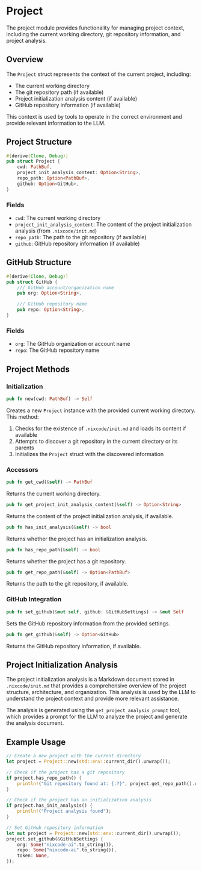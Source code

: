 # Project

The project module provides functionality for managing project context, including the current working directory, git repository information, and project analysis.

## Overview

The `Project` struct represents the context of the current project, including:
- The current working directory
- The git repository path (if available)
- Project initialization analysis content (if available)
- GitHub repository information (if available)

This context is used by tools to operate in the correct environment and provide relevant information to the LLM.

## Project Structure

```rust
#[derive(Clone, Debug)]
pub struct Project {
    cwd: PathBuf,
    project_init_analysis_content: Option<String>,
    repo_path: Option<PathBuf>,
    github: Option<GitHub>,
}
```

### Fields

- `cwd`: The current working directory
- `project_init_analysis_content`: The content of the project initialization analysis (from `.nixcode/init.md`)
- `repo_path`: The path to the git repository (if available)
- `github`: GitHub repository information (if available)

## GitHub Structure

```rust
#[derive(Clone, Debug)]
pub struct GitHub {
    /// GitHub account/organization name
    pub org: Option<String>,

    /// GitHub repository name
    pub repo: Option<String>,
}
```

### Fields

- `org`: The GitHub organization or account name
- `repo`: The GitHub repository name

## Project Methods

### Initialization

```rust
pub fn new(cwd: PathBuf) -> Self
```

Creates a new `Project` instance with the provided current working directory. This method:
1. Checks for the existence of `.nixcode/init.md` and loads its content if available
2. Attempts to discover a git repository in the current directory or its parents
3. Initializes the `Project` struct with the discovered information

### Accessors

```rust
pub fn get_cwd(&self) -> PathBuf
```

Returns the current working directory.

```rust
pub fn get_project_init_analysis_content(&self) -> Option<String>
```

Returns the content of the project initialization analysis, if available.

```rust
pub fn has_init_analysis(&self) -> bool
```

Returns whether the project has an initialization analysis.

```rust
pub fn has_repo_path(&self) -> bool
```

Returns whether the project has a git repository.

```rust
pub fn get_repo_path(&self) -> Option<PathBuf>
```

Returns the path to the git repository, if available.

### GitHub Integration

```rust
pub fn set_github(&mut self, github: &GitHubSettings) -> &mut Self
```

Sets the GitHub repository information from the provided settings.

```rust
pub fn get_github(&self) -> Option<GitHub>
```

Returns the GitHub repository information, if available.

## Project Initialization Analysis

The project initialization analysis is a Markdown document stored in `.nixcode/init.md` that provides a comprehensive overview of the project structure, architecture, and organization. This analysis is used by the LLM to understand the project context and provide more relevant assistance.

The analysis is generated using the `get_project_analysis_prompt` tool, which provides a prompt for the LLM to analyze the project and generate the analysis document.

## Example Usage

```rust
// Create a new project with the current directory
let project = Project::new(std::env::current_dir().unwrap());

// Check if the project has a git repository
if project.has_repo_path() {
    println!("Git repository found at: {:?}", project.get_repo_path().unwrap());
}

// Check if the project has an initialization analysis
if project.has_init_analysis() {
    println!("Project analysis found");
}

// Set GitHub repository information
let mut project = Project::new(std::env::current_dir().unwrap());
project.set_github(&GitHubSettings {
    org: Some("nixcode-ai".to_string()),
    repo: Some("nixcode-ai".to_string()),
    token: None,
});
```